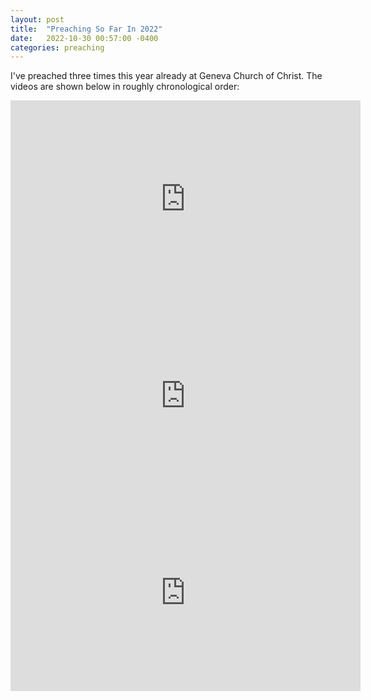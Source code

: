 ```yaml
---
layout: post
title:  "Preaching So Far In 2022"
date:   2022-10-30 00:57:00 -0400
categories: preaching
---
```

I've preached three times this year already at Geneva Church of Christ.  The videos are shown below in roughly chronological order:

<iframe width="560" height="315" src="https://www.youtube.com/embed/KCmjoiBy17c" title="YouTube video player" frameborder="0" allow="accelerometer; autoplay; clipboard-write; encrypted-media; gyroscope; picture-in-picture" allowfullscreen></iframe>

<iframe width="560" height="315" src="https://www.youtube.com/embed/FlTN_e1JLUs" title="YouTube video player" frameborder="0" allow="accelerometer; autoplay; clipboard-write; encrypted-media; gyroscope; picture-in-picture" allowfullscreen></iframe>

<iframe width="560" height="315" src="https://www.youtube.com/embed/Gi4YRfp4mJs" title="YouTube video player" frameborder="0" allow="accelerometer; autoplay; clipboard-write; encrypted-media; gyroscope; picture-in-picture" allowfullscreen></iframe>

